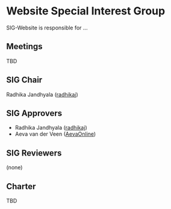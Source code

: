 Website Special Interest Group
=============================

SIG-Website is responsible for ...

Meetings
--------

TBD

SIG Chair
---------

Radhika Jandhyala ([radhikaj](https://github.com/radhikaj))

SIG Approvers
-------------

* Radhika Jandhyala ([radhikaj](https://github.com/radhikaj))
* Aeva van der Veen ([AevaOnline](https://github.com/AevaOnline))

SIG Reviewers
-------------

(none)

Charter
-------

TBD
